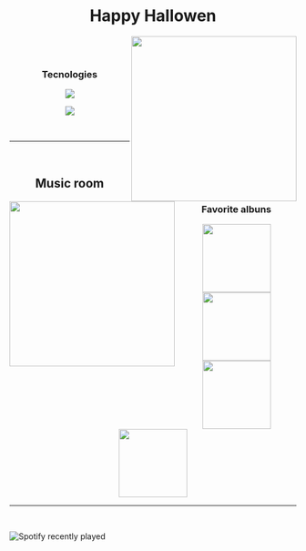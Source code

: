  <h1 align="center">Happy Hallowen</h1>
 <div>
   <img align="right" src="https://cdn.discordapp.com/attachments/1020046868794847412/1035587096699748483/307098402143201.png" width="290"/>
 </div>

<div align="center">
  <br>
  <br>
  <h3>Tecnologies</h3>
    <p>
        <img src="https://skillicons.dev/icons?i=html,css,js,tailwind" />
    </p>
    <p>
        <img src="https://skillicons.dev/icons?i=java,python,c" />
    </p>
   <br>
</div>

---

<br>

<img align="left" src="https://cdn.discordapp.com/attachments/1020046868794847412/1035587505354973225/FeT0z9wXkAolkBh_2.jpg" width="290"/>

<h2 align="center"> Music room </h2>

<div align="center">
  <h3> Favorite albuns </h3>
  <img src="https://t2.genius.com/unsafe/631x0/https%3A%2F%2Fimages.genius.com%2F395eb4a5e6aa04c8574425345cd816f5.894x894x1.png" width="120">
  <img src="https://t2.genius.com/unsafe/631x0/https%3A%2F%2Fimages.genius.com%2F522b64c7d14b49c118a4b18bed212278.1000x1000x1.jpg" width="120">
  <img src="https://t2.genius.com/unsafe/631x0/https%3A%2F%2Fimages.genius.com%2F0163fd2bf458dcb8fa4a276b1b03fe98.999x999x1.png" width="120">
  <img src="https://t2.genius.com/unsafe/631x0/https%3A%2F%2Fimages.genius.com%2Feae7745edb096f44cccfd9123e52a4f1.1000x1000x1.png" width="120">
</div>

---

<br>

![Spotify recently played](https://spotify-recently-played-readme.vercel.app/api?user=4gvin36hbuyictiwzrvnis9b1&count=5&width=1000)
